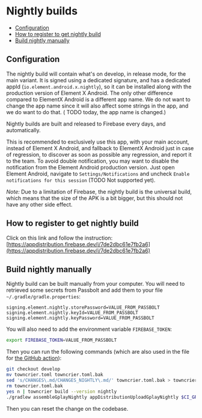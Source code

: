 # Nightly builds

<!--- TOC -->

* [Configuration](#configuration)
* [How to register to get nightly build](#how-to-register-to-get-nightly-build)
* [Build nightly manually](#build-nightly-manually)

<!--- END -->

## Configuration

The nightly build will contain what's on develop, in release mode, for the main variant. It is signed using a dedicated signature, and has a dedicated
appId (`io.element.android.x.nightly`), so it can be installed along with the production version of Element X Android. The only other difference compared to
ElementX Android is a different app name. We do not want to change the app name since it will also affect some strings in the app, and we do want to do that. (
TODO today, the app name is changed.)

Nightly builds are built and released to Firebase every days, and automatically.

This is recommended to exclusively use this app, with your main account, instead of Element X Android, and fallback to ElementX Android just in case of
regression, to discover as soon as possible any regression, and report it to the team. To avoid double notification, you may want to disable the notification
from the Element Android production version. Just open Element Android, navigate to `Settings/Notifications` and
uncheck `Enable notifications for this session` (TODO Not supported yet).

*Note:* Due to a limitation of Firebase, the nightly build is the universal build, which means that the size of the APK is a bit bigger, but this should not
have any other side effect.

## How to register to get nightly build

Click on this link and follow the
instruction: [https://appdistribution.firebase.dev/i/7de2dbc61e7fb2a6](https://appdistribution.firebase.dev/i/7de2dbc61e7fb2a6)

## Build nightly manually

Nightly build can be built manually from your computer. You will need to retrieved some secrets from Passbolt and add them to your
file `~/.gradle/gradle.properties`:

```
signing.element.nightly.storePassword=VALUE_FROM_PASSBOLT
signing.element.nightly.keyId=VALUE_FROM_PASSBOLT
signing.element.nightly.keyPassword=VALUE_FROM_PASSBOLT
```

You will also need to add the environment variable `FIREBASE_TOKEN`:

```sh
export FIREBASE_TOKEN=VALUE_FROM_PASSBOLT
```

Then you can run the following commands (which are also used in the file for [the GitHub action](../.github/workflows/nightly.yml)):

```sh
git checkout develop
mv towncrier.toml towncrier.toml.bak
sed 's/CHANGES\.md/CHANGES_NIGHTLY\.md/' towncrier.toml.bak > towncrier.toml
rm towncrier.toml.bak
yes n | towncrier build --version nightly
./gradlew assembleGplayNightly appDistributionUploadGplayNightly $CI_GRADLE_ARG_PROPERTIES
```

Then you can reset the change on the codebase.
